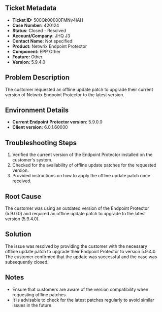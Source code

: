 ## Ticket Metadata
- **Ticket ID:** 500Qk00000FMNv4IAH
- **Case Number:** 420124
- **Status:** Closed - Resolved
- **Account/Company:** JHQ J3
- **Contact Name:** Not specified
- **Product:** Netwrix Endpoint Protector
- **Component:** EPP Other
- **Feature:** Other
- **Version:** 5.9.4.0

## Problem Description
The customer requested an offline update patch to upgrade their current version of Netwrix Endpoint Protector to the latest version.

## Environment Details
- **Current Endpoint Protector version:** 5.9.0.0
- **Client version:** 6.0.1.60000

## Troubleshooting Steps
1. Verified the current version of the Endpoint Protector installed on the customer's system.
2. Checked for the availability of offline update patches for the requested version.
3. Provided instructions on how to apply the offline update patch once received.

## Root Cause
The customer was using an outdated version of the Endpoint Protector (5.9.0.0) and required an offline update patch to upgrade to the latest version (5.9.4.0).

## Solution
The issue was resolved by providing the customer with the necessary offline update patch to upgrade their Endpoint Protector to version 5.9.4.0. The customer confirmed that the update was successful and the case was subsequently closed.

## Notes
- Ensure that customers are aware of the version compatibility when requesting offline patches.
- It is advisable to check for the latest patches regularly to avoid similar issues in the future.